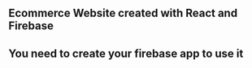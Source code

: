 ## Ecommerce Website created with React and Firebase
## You need to create your firebase app to use it
